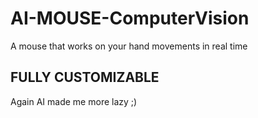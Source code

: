 # AI-MOUSE-ComputerVision
A mouse that works on your hand movements in real time

## FULLY CUSTOMIZABLE
Again AI made me more lazy ;)
